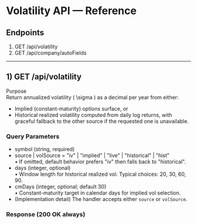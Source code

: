# Volatility API — Reference

## Endpoints
1) GET /api/volatility
2) GET /api/company/autoFields

---

## 1) GET /api/volatility

Purpose  
Return annualized volatility \( \sigma \) as a decimal per year from either:
- Implied (constant-maturity) options surface, or
- Historical realized volatility computed from daily log returns,
with graceful fallback to the other source if the requested one is unavailable.

### Query Parameters
- symbol (string, required)
- source | volSource = "iv" | "implied" | "live" | "historical" | "hist"  
  • If omitted, default behavior prefers "iv" then falls back to "historical".
- days (integer, optional)  
  • Window length for historical realized vol. Typical choices: 20, 30, 60, 90.
- cmDays (integer, optional; default 30)  
  • Constant-maturity target in calendar days for implied vol selection.
- (Implementation detail) The handler accepts either `source` or `volSource`.

### Response (200 OK always)
